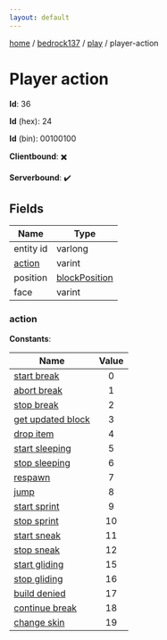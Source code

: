 ```yaml
---
layout: default
---
```


[home](/)  /  [bedrock137](/protocol/bedrock137)  /  [play](/protocol/bedrock137/play)  /  player-action

# Player action

**Id**: 36

**Id** (hex): 24

**Id** (bin): 00100100

**Clientbound**: ✖️

**Serverbound**: ✔️

## Fields

Name | Type
---|---
entity id | varlong
[action](#action) | varint
position | [blockPosition](/protocol/bedrock137/types/block-position)
face | varint

### action

**Constants**:

Name | Value
---|:---:
[start break](action_start-break) | 0
[abort break](action_abort-break) | 1
[stop break](action_stop-break) | 2
[get updated block](action_get-updated-block) | 3
[drop item](action_drop-item) | 4
[start sleeping](action_start-sleeping) | 5
[stop sleeping](action_stop-sleeping) | 6
[respawn](action_respawn) | 7
[jump](action_jump) | 8
[start sprint](action_start-sprint) | 9
[stop sprint](action_stop-sprint) | 10
[start sneak](action_start-sneak) | 11
[stop sneak](action_stop-sneak) | 12
[start gliding](action_start-gliding) | 15
[stop gliding](action_stop-gliding) | 16
[build denied](action_build-denied) | 17
[continue break](action_continue-break) | 18
[change skin](action_change-skin) | 19

